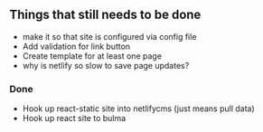 ## Things that still needs to be done
* make it so that site is configured via config file
* Add validation for link button
* Create template for at least one page
* why is netlify so slow to save page updates?

### Done
* Hook up react-static site into netlifycms (just means pull data)
* Hook up react site to bulma 